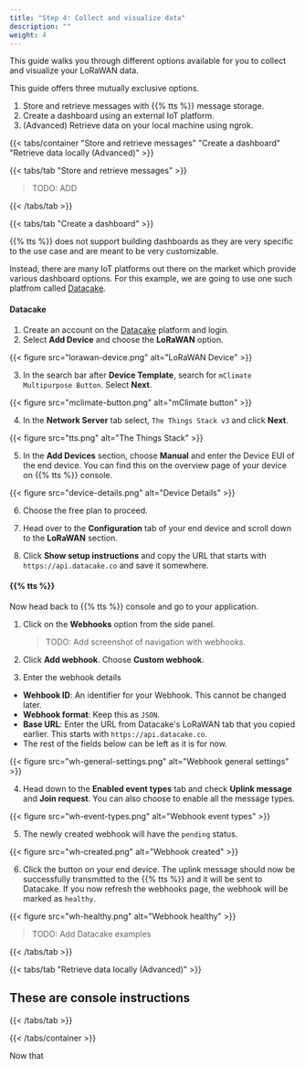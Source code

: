 ```yaml
---
title: "Step 4: Collect and visualize data"
description: ""
weight: 4
---
```


This guide walks you through different options available for you to collect and visualize your LoRaWAN data.

<!--more-->

This guide offers three mutually exclusive options.

1. Store and retrieve messages with {{% tts %}} message storage.
2. Create a dashboard using an external IoT platform.
3. (Advanced) Retrieve data on your local machine using ngrok.

{{< tabs/container "Store and retrieve messages" "Create a dashboard" "Retrieve data locally (Advanced)" >}}

{{< tabs/tab "Store and retrieve messages" >}}

> TODO: ADD

{{< /tabs/tab >}}

{{< tabs/tab "Create a dashboard" >}}

{{% tts %}} does not support building dashboards as they are very specific to the use case and are meant to be very customizable.

Instead, there are many IoT platforms out there on the market which provide various dashboard options. For this example, we are going to use one such platfrom called [Datacake](https://app.datacake.de/login).

#### Datacake

1. Create an account on the [Datacake](https://app.datacake.de/login) platform and login.
2. Select **Add Device** and choose the **LoRaWAN** option.

{{< figure src="lorawan-device.png" alt="LoRaWAN Device" >}}

3. In the search bar after **Device Template**, search for `mClimate Multipurpose Button`. Select **Next**.

{{< figure src="mclimate-button.png" alt="mClimate button" >}}

4. In the **Network Server** tab select, `The Things Stack v3` and click **Next**.

{{< figure src="tts.png" alt="The Things Stack" >}}

5. In the **Add Devices** section, choose **Manual** and enter the Device EUI of the end device. You can find this on the overview page of your device on {{% tts %}} console.

{{< figure src="device-details.png" alt="Device Details" >}}

6. Choose the free plan to proceed.

7. Head over to the **Configuration** tab of your end device and scroll down to the **LoRaWAN** section.

8. Click **Show setup instructions** and copy the URL that starts with `https://api.datacake.co` and save it somewhere.

#### {{% tts %}}

Now head back to {{% tts %}} console and go to your application.

1. Click on the **Webhooks** option from the side panel.

   > TODO: Add screenshot of navigation with webhooks.

2. Click **Add webhook**. Choose **Custom webhook**.

3. Enter the webhook details

- **Wehbook ID**: An identifier for your Webhook. This cannot be changed later.
- **Webhook format**: Keep this as `JSON`.
- **Base URL**: Enter the URL from Datacake's LoRaWAN tab that you copied earlier. This starts with `https://api.datacake.co`.
- The rest of the fields below can be left as it is for now.

{{< figure src="wh-general-settings.png" alt="Webhook general settings" >}}

4. Head down to the **Enabled event types** tab and check **Uplink message** and **Join request**. You can also choose to enable all the message types.

{{< figure src="wh-event-types.png" alt="Webhook event types" >}}

5. The newly created webhook will have the `pending` status.

{{< figure src="wh-created.png" alt="Webhook created" >}}

6.  Click the button on your end device. The uplink message should now be successfully transmitted to the {{% tts %}} and it will be sent to Datacake. If you now refresh the webhooks page, the webhook will be marked as `healthy`.

{{< figure src="wh-healthy.png" alt="Webhook healthy" >}}

> TODO: Add Datacake examples

{{< /tabs/tab >}}

{{< tabs/tab "Retrieve data locally (Advanced)" >}}

## These are console instructions

{{< /tabs/tab >}}

{{< /tabs/container >}}

Now that
